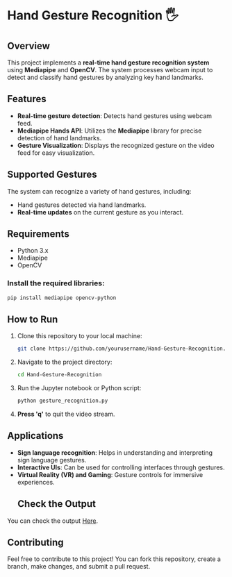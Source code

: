 # Hand Gesture Recognition 🖐️

## Overview

This project implements a **real-time hand gesture recognition system** using **Mediapipe** and **OpenCV**. The system processes webcam input to detect and classify hand gestures by analyzing key hand landmarks.

## Features

- **Real-time gesture detection**: Detects hand gestures using webcam feed.
- **Mediapipe Hands API**: Utilizes the **Mediapipe** library for precise detection of hand landmarks.
- **Gesture Visualization**: Displays the recognized gesture on the video feed for easy visualization.

## Supported Gestures

The system can recognize a variety of hand gestures, including:

- Hand gestures detected via hand landmarks.
- **Real-time updates** on the current gesture as you interact.

## Requirements

- Python 3.x
- Mediapipe
- OpenCV

### Install the required libraries:

```bash
pip install mediapipe opencv-python
```

## How to Run

1. Clone this repository to your local machine:

    ```bash
    git clone https://github.com/yourusername/Hand-Gesture-Recognition.git
    ```

2. Navigate to the project directory:

    ```bash
    cd Hand-Gesture-Recognition
    ```

3. Run the Jupyter notebook or Python script:

    ```bash
    python gesture_recognition.py
    ```

4. **Press 'q'** to quit the video stream.

## Applications

- **Sign language recognition**: Helps in understanding and interpreting sign language gestures.
- **Interactive UIs**: Can be used for controlling interfaces through gestures.
- **Virtual Reality (VR) and Gaming**: Gesture controls for immersive experiences.
  ## Check the Output

You can check the output  [Here](https://www.linkedin.com/feed/update/urn:li:activity:7268304502959616002/).


## Contributing

Feel free to contribute to this project! You can fork this repository, create a branch, make changes, and submit a pull request.

